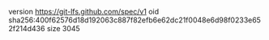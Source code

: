 version https://git-lfs.github.com/spec/v1
oid sha256:400f62576d18d192063c887f82efb6e62dc21f0048e6d98f0233e652f214d436
size 3045
